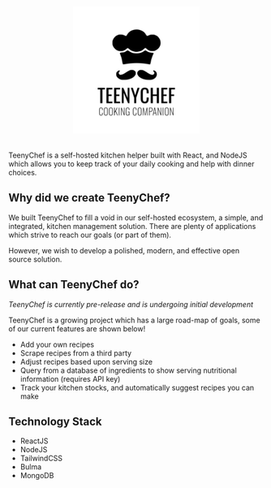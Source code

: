 <div align="center">
  <img src="./brand/logo.png" width="250"/>
</div>

<br />

TeenyChef is a self-hosted kitchen helper built with React, and NodeJS which allows you to keep track of your daily cooking and help with dinner choices.

## Why did we create TeenyChef?

We built TeenyChef to fill a void in our self-hosted ecosystem, a simple, and integrated, kitchen management solution. There are plenty of applications which strive to reach our goals (or part of them).

However, we wish to develop a polished, modern, and effective open source solution.

## What can TeenyChef do?

<i>TeenyChef is currently pre-release and is undergoing initial development</i>

TeenyChef is a growing project which has a large road-map of goals, some of our current features are shown below!

- Add your own recipes
- Scrape recipes from a third party
- Adjust recipes based upon serving size
- Query from a database of ingredients to show serving nutritional information (requires API key)
- Track your kitchen stocks, and automatically suggest recipes you can make

## Technology Stack

- ReactJS
- NodeJS
- TailwindCSS
- Bulma
- MongoDB
